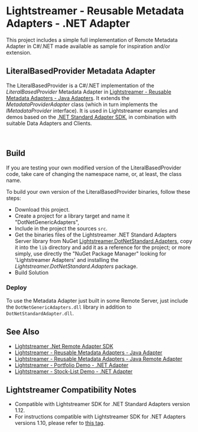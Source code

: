 # Lightstreamer - Reusable Metadata Adapters - .NET Adapter

<!-- START DESCRIPTION lightstreamer-example-reusablemetadata-adapter-dotnet -->

This project includes a simple full implementation of Remote Metadata Adapter in C#/.NET made available as sample for inspiration and/or extension.

## LiteralBasedProvider Metadata Adapter

The LiteralBasedProvider is a C#/.NET implementation of the *LiteralBasedProvider* Metadata Adapter in [Lightstreamer - Reusable Metadata Adapters - Java Adapters](https://github.com/Lightstreamer/Lightstreamer-example-ReusableMetadata-adapter-java).
It extends the <i>MetadataProviderAdapter</i> class (which in turn implements the <i>IMetadataProvider</i> interface).
It is used in Lightstreamer examples and demos based on the [.NET Standard Adapter SDK](https://github.com/Lightstreamer/Lightstreamer-lib-adapter-dotnet-remote), in combination with suitable Data Adapters and Clients.


<!-- END DESCRIPTION lightstreamer-example-reusablemetadata-adapter-java -->
<br>

## Build

If you are testing your own modified version of the LiteralBasedProvider code, take care of changing the namespace name, or, at least, the class name.

To build your own version of the LiteralBasedProvider binaries, follow these steps:
* Download this project.
* Create a project for a library target and name it "DotNetGenericAdapters",
* Include in the project the sources `src`.
* Get the binaries files of the Lightstreamer .NET Standard Adapters Server library from NuGet [Lightstreamer.DotNetStandard.Adapters](https://www.nuget.org/packages/Lightstreamer.DotNetStandard.Adapters/), copy it into the `lib` directory and add it as a reference for the project; or more simply, use directly the "NuGet Package Manager" looking for 'Lightstreamer Adapters' and installing the *Lightstreamer.DotNetStandard.Adapters* package.
* Build Solution

### Deploy

To use the Metadata Adapter just built in some Remote Server, just include the `DotNetGenericAdapters.dll` library in addition to `DotNetStandardAdapter.dll`.


## See Also
<!-- START RELATED_ENTRIES -->

* [Lightstreamer .Net Remote Adapter SDK](https://github.com/Lightstreamer/Lightstreamer-lib-adapter-dotnet-remote)
* [Lightstreamer - Reusable Metadata Adapters - Java Adapter](https://github.com/Lightstreamer/Lightstreamer-example-ReusableMetadata-adapter-java)
* [Lightstreamer - Reusable Metadata Adapters - Java Remote Adapter](https://github.com/Lightstreamer/Lightstreamer-example-ReusableMetadata-adapter-java-remote)
* [Lightstreamer - Portfolio Demo - .NET Adapter](https://github.com/Lightstreamer/Lightstreamer-example-Portfolio-adapter-dotnet)
* [Lightstreamer - Stock-List Demo - .NET Adapter](https://github.com/Lightstreamer/Lightstreamer-example-Stocklist-adapter-dotnet)

<!-- END RELATED_ENTRIES -->

## Lightstreamer Compatibility Notes

* Compatible with Lightstreamer SDK for .NET Standard Adapters version 1.12.
* For instructions compatible with Lightstreamer SDK for .NET Adapters versions 1.10, please refer to [this tag](https://github.com/Lightstreamer/Lightstreamer-example-ReusableMetadata-adapter-dotnet/releases/tag/for_1.10).
